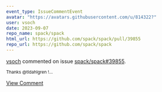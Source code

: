 ```yaml
---
event_type: IssueCommentEvent
avatar: "https://avatars.githubusercontent.com/u/814322?"
user: vsoch
date: 2023-09-07
repo_name: spack/spack
html_url: https://github.com/spack/spack/pull/39855
repo_url: https://github.com/spack/spack
---
```


<a href='https://github.com/vsoch' target='_blank'>vsoch</a> commented on issue <a href='https://github.com/spack/spack/pull/39855' target='_blank'>spack/spack#39855</a>.

<small>Thanks @tldahlgren !...</small>

<a href='https://github.com/spack/spack/pull/39855' target='_blank'>View Comment</a>